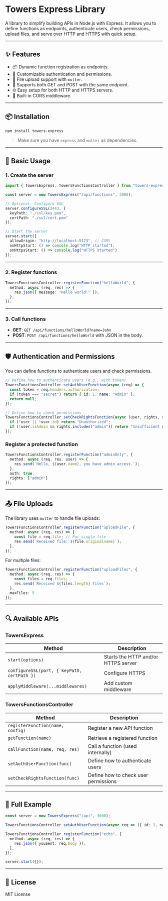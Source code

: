 # Towers Express Library

A library to simplify building APIs in Node.js with Express. It allows you to define functions as endpoints, authenticate users, check permissions, upload files, and serve over HTTP and HTTPS with quick setup.

---

## ✨ Features

- 📦 Dynamic function registration as endpoints.
- 🔐 Customizable authentication and permissions.
- 📁 File upload support with `multer`.
- 🔁 Supports both GET and POST with the same endpoint.
- 🌐 Easy setup for both HTTP and HTTPS servers.
- 🚀 Built-in CORS middleware.

---

## 📦 Installation

```bash
npm install towers-express
```

> Make sure you have `express` and `multer` as dependencies.

---

## 🚀 Basic Usage

### 1. Create the server

```ts
import { TowersExpress, TowersFunctionsController } from "towers-express";

const server = new TowersExpress("/api/functions", 3000);

// Optional: Configure SSL
server.configureSSL(3443, {
  keyPath: "./ssl/key.pem",
  certPath: "./ssl/cert.pem"
});

// Start the server
server.start({
  allowOrigin: "http://localhost:5173", // CORS
  onHttpStart: () => console.log("HTTP started"),
  onHttpsStart: () => console.log("HTTPS started")
});
```

---

### 2. Register functions

```ts
TowersFunctionsController.registerFunction("helloWorld", {
  method: async (req, res) => {
    res.json({ message: "Hello world!" });
  },
});
```

---

### 3. Call functions

- **GET**: `GET /api/functions/helloWorld?name=John`
- **POST**: `POST /api/functions/helloWorld` with JSON in the body.

---

## 🛡️ Authentication and Permissions

You can define functions to authenticate users and check permissions.

```ts
// Define how to authenticate users (e.g., with token)
TowersFunctionsController.setAuthUserFunction(async (req) => {
  const token = req.headers.authorization;
  if (token === "secret") return { id: 1, name: "Admin" };
  return null;
});

// Define how to check permissions
TowersFunctionsController.setCheckRightsFunction(async (user, rights, req) => {
  if (!user || !user.id) return "Unauthorized";
  if (!user.isAdmin && rights.includes("admin")) return "Insufficient permissions";
});
```

### Register a protected function

```ts
TowersFunctionsController.registerFunction("adminOnly", {
  method: async (req, res, user) => {
    res.send(`Hello, ${user.name}, you have admin access.`);
  },
  auth: true,
  rights: ["admin"]
});
```

---

## 📤 File Uploads

The library uses `multer` to handle file uploads:

```ts
TowersFunctionsController.registerFunction("uploadFile", {
  method: async (req, res) => {
    const file = req.file; // For single file
    res.send(`Received file: ${file.originalname}`);
  },
});
```

For multiple files:

```ts
TowersFunctionsController.registerFunction("uploadFiles", {
  method: async (req, res) => {
    const files = req.files;
    res.send(`Received ${files.length} files`);
  },
  maxFiles: 5
});
```

---

## 🔍 Available APIs

### TowersExpress

| Method | Description |
|--------|-------------|
| `start(options)` | Starts the HTTP and/or HTTPS server |
| `configureSSL(port, { keyPath, certPath })` | Configure HTTPS |
| `applyMiddleware(...middlewares)` | Add custom middleware |

### TowersFunctionsController

| Method | Description |
|--------|-------------|
| `registerFunction(name, config)` | Register a new API function |
| `getFunction(name)` | Retrieve a registered function |
| `callFunction(name, req, res)` | Call a function (used internally) |
| `setAuthUserFunction(func)` | Define how to authenticate users |
| `setCheckRightsFunction(func)` | Define how to check user permissions |

---

## 📄 Full Example

```ts
const server = new TowersExpress("/api", 3000);

TowersFunctionsController.setAuthUserFunction(async req => ({ id: 1, name: "user" }));

TowersFunctionsController.registerFunction("echo", {
  method: async (req, res) => {
    res.json({ youSent: req.body });
  },
});

server.start({});
```

---

## 📃 License

MIT License
